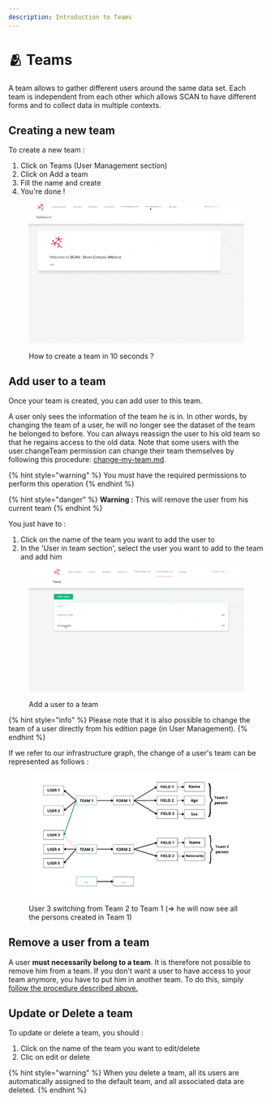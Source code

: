 ```yaml
---
description: Introduction to Teams
---
```


# 🫂 Teams

A team allows to gather different users around the same data set. Each team is independent from each other which allows SCAN to have different forms and to collect data in multiple contexts.

## Creating a new team

To create a new team :

1. Click on Teams (User Management section)
2. Click on Add a team
3. Fill the name and create
4. You're done !

<figure><img src="../../.gitbook/assets/create_team.gif" alt=""><figcaption><p>How to create a team in 10 seconds ?</p></figcaption></figure>

## Add user to a team

Once your team is created, you can add user to this team.

A user only sees the information of the team he is in. In other words, by changing the team of a user, he will no longer see the dataset of the team he belonged to before. You can always reassign the user to his old team so that he regains access to the old data. Note that some users with the user.changeTeam permission can change their team themselves by following this procedure: [change-my-team.md](../basic-usage/my-profile/change-my-team.md "mention").

{% hint style="warning" %}
You must have the required permissions to perform this operation
{% endhint %}

{% hint style="danger" %}
**Warning :** This will remove the user from his current team
{% endhint %}

You just have to :

1. Click on the name of the team you want to add the user to
2. In the 'User in team section', select the user you want to add to the team and add him

<figure><img src="../../.gitbook/assets/add_user_to_team.gif" alt=""><figcaption><p>Add a user to a team</p></figcaption></figure>

{% hint style="info" %}
Please note that it is also possible to change the team of a user directly from his edition page (in User Management).
{% endhint %}

If we refer to our infrastructure graph, the change of a user's team can be represented as follows :&#x20;

<figure><img src="../../.gitbook/assets/image.png" alt=""><figcaption><p>User 3 switching from Team 2 to Team 1 (=> he will now see all the persons created in Team 1)</p></figcaption></figure>

## Remove a user from a team

A user **must necessarily belong to a team**. It is therefore not possible to remove him from a team. If you don't want a user to have access to your team anymore, you have to put him in another team. To do this, simply [follow the procedure described above.](inviting-members.md#add-user-to-a-team)

## Update or Delete a team

To update or delete a team, you should :

1. Click on the name of the team you want to edit/delete
2. Clic on edit or delete

{% hint style="warning" %}
When you delete a team, all its users are automatically assigned to the default team, and all associated data are deleted.
{% endhint %}
